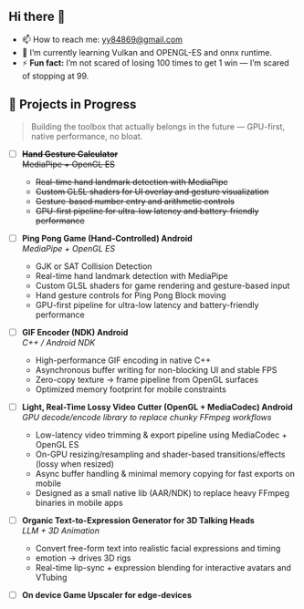 ## Hi there 👋

<!--
**VoidYogendra/VoidYogendra** is a ✨ _special_ ✨ repository because its `README.md` (this file) appears on your GitHub profile.

Here are some ideas to get you started:

- 🔭 I’m currently working on ...
- 🌱 I’m currently learning ...
- 👯 I’m looking to collaborate on ...
- 🤔 I’m looking for help with ...
- 💬 Ask me about ...
- 📫 How to reach me: ...
- 😄 Pronouns: ...
- ⚡ Fun fact: ...
-->

- 📫 How to reach me: yy84869@gmail.com
- 🌱 I’m currently learning Vulkan and OPENGL-ES and onnx runtime.
- ⚡ **Fun fact:** I’m not scared of losing 100 times to get 1 win — I’m scared of stopping at 99.

## 🚀 Projects in Progress

> Building the toolbox that actually belongs in the future — GPU-first, native performance, no bloat.

- [ ] ~~**Hand Gesture Calculator**~~  
~~MediaPipe + OpenGL ES~~
  - ~~Real-time hand landmark detection with MediaPipe~~  
  - ~~Custom GLSL shaders for UI overlay and gesture visualization~~  
  - ~~Gesture-based number entry and arithmetic controls~~  
  - ~~GPU-first pipeline for ultra-low latency and battery-friendly performance~~

- [ ] **Ping Pong Game (Hand-Controlled) Android**  
  _MediaPipe + OpenGL ES_
  - GJK or SAT Collision Detection
  - Real-time hand landmark detection with MediaPipe  
  - Custom GLSL shaders for game rendering and gesture-based input  
  - Hand gesture controls for Ping Pong Block moving
  - GPU-first pipeline for ultra-low latency and battery-friendly performance  

- [ ] **GIF Encoder (NDK) Android**  
  _C++ / Android NDK_  
  - High-performance GIF encoding in native C++  
  - Asynchronous buffer writing for non-blocking UI and stable FPS  
  - Zero-copy texture → frame pipeline from OpenGL surfaces  
  - Optimized memory footprint for mobile constraints

- [ ] **Light, Real-Time Lossy Video Cutter (OpenGL + MediaCodec) Android**  
  _GPU decode/encode library to replace chunky FFmpeg workflows_  
  - Low-latency video trimming & export pipeline using MediaCodec + OpenGL ES  
  - On-GPU resizing/resampling and shader-based transitions/effects (lossy when resized)  
  - Async buffer handling & minimal memory copying for fast exports on mobile  
  - Designed as a small native lib (AAR/NDK) to replace heavy FFmpeg binaries in mobile apps

- [ ] **Organic Text-to-Expression Generator for 3D Talking Heads**  
  _LLM + 3D Animation_  
  - Convert free-form text into realistic facial expressions and timing  
  - emotion → drives 3D rigs  
  - Real-time lip-sync + expression blending for interactive avatars and VTubing

- [ ] **On device Game Upscaler for edge-devices**  
